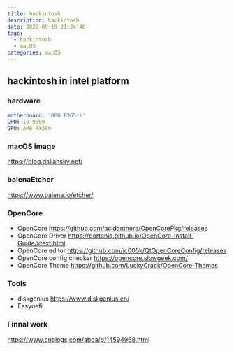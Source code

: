 ```yaml
---
title: hackintosh
description: hackintosh
date: 2022-09-19 21:24:46
tags: 
  - hackintosh
  - macOS
categories: macOS 
---
```

## hackintosh in intel platform
### hardware
```yaml
motherboard: 'ROG B365-i'
CPU: I9-9900
GPU: AMD-RX590
```

### macOS image 
https://blog.daliansky.net/

### balenaEtcher
https://www.balena.io/etcher/

### OpenCore
- OpenCore
https://github.com/acidanthera/OpenCorePkg/releases
- OpenCore Driver
https://dortania.github.io/OpenCore-Install-Guide/ktext.html
- OpenCore editor
https://github.com/ic005k/QtOpenCoreConfig/releases
- OpenCore config checker
https://opencore.slowgeek.com/
- OpenCore Theme
https://github.com/LuckyCrack/OpenCore-Themes
### Tools
- diskgenius
https://www.diskgenius.cn/
- Easyuefi

### Finnal work
https://www.cnblogs.com/aboa/p/14594968.html
